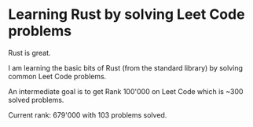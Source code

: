 # Learning Rust by solving Leet Code problems

Rust is great.

I am learning the basic bits of Rust (from the standard library) by solving common Leet Code problems.

An intermediate goal is to get Rank 100'000 on Leet Code which is ~300 solved problems.

Current rank: 679'000 with 103 problems solved.
